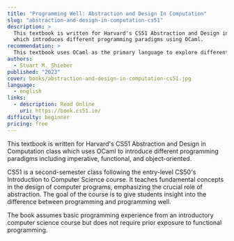 ```yaml
---
title: "Programming Well: Abstraction and Design In Computation"
slug: "abstraction-and-design-in-computation-cs51"
description: >
  This textbook is written for Harvard's CS51 Abstraction and Design in Computation class
  which introduces different programming paradigms using OCaml.
recommendation: >
  This textbook uses OCaml as the primary language to explore different programming paradigms - imperative, functional, and object-oriented. Through OCaml's multi-paradigm nature, readers learn to solve problems in different ways, considering aspects like correctness, efficiency, readability, and elegance. Suitable for those with basic programming experience, it builds on introductory concepts to examine the difference between programming and programming well.
authors:
  - Stuart M. Shieber
published: "2023"
cover: books/abstraction-and-design-in-computation-cs51.jpg
language:
  - english
links:
  - description: Read Online
    uri: https://book.cs51.io/
difficulty: beginner
pricing: free
---
```


This textbook is written for Harvard's CS51 Abstraction and Design in Computation class
which uses OCaml to introduce different programming paradigms including imperative, functional, and object-oriented.

CS51 is a second-semester class following the entry-level CS50's Introduction to Computer Science course.
It teaches fundamental concepts in the design of computer programs, emphasizing the crucial role of abstraction.
The goal of the course is to give students insight into the difference between programming and programming well.

The book assumes basic programming experience from an introductory computer science course
but does not require prior exposure to functional programming.
